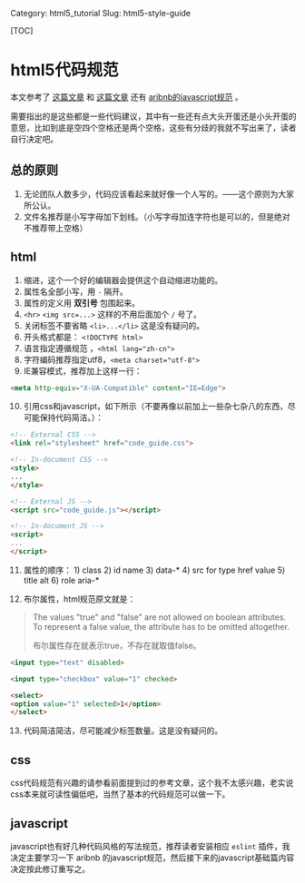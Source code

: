 Category: html5_tutorial
Slug: html5-style-guide

[TOC]

# html5代码规范

本文参考了 [这篇文章](http://codeguide.bootcss.com) 和 [这篇文章](http://alloyteam.github.io/CodeGuide/) 还有 [aribnb的javascript规范](https://github.com/airbnb/javascript) 。

需要指出的是这些都是一些代码建议，其中有一些还有点大头开蛋还是小头开蛋的意思，比如到底是空四个空格还是两个空格，这些有分歧的我就不写出来了，读者自行决定吧。



## 总的原则

1.  无论团队人数多少，代码应该看起来就好像一个人写的。——这个原则为大家所公认。
2.  文件名推荐是小写字母加下划线。（小写字母加连字符也是可以的，但是绝对不推荐带上空格）



## html

1.  缩进，这个一个好的编辑器会提供这个自动缩进功能的。
2.  属性名全部小写，用 `-` 隔开。
3.  属性的定义用 **双引号** 包围起来。
4.  `<hr>` `<img src=...>` 这样的不用后面加个 `/` 号了。
5.  关闭标签不要省略 `<li>...</li>`  这是没有疑问的。
6.  开头格式都是： `<!DOCTYPE html>` 
7.  语言指定遵循规范 ，`<html lang="zh-cn">` 
8.  字符编码推荐指定utf8，`<meta charset="utf-8">` 
9.  IE兼容模式，推荐加上这样一行：

```html
<meta http-equiv="X-UA-Compatible" content="IE=Edge">
```

10.  引用css和javascript，如下所示（不要再像以前加上一些杂七杂八的东西，尽可能保持代码简洁。）：

```html
<!-- External CSS -->
<link rel="stylesheet" href="code_guide.css">

<!-- In-document CSS -->
<style>
...
</style>

<!-- External JS -->
<script src="code_guide.js"></script>

<!-- In-document JS -->
<script>
...
</script>
```

11.  属性的顺序：
    1)  class
    2)  id name
    3)  data-*
    4)  src for type href value
    5)  title alt 
    6)  role aria-*

12.  布尔属性，html规范原文就是：

>   The values "true" and "false" are not allowed on boolean attributes. To represent a false value, the attribute has to be omitted altogether.
>
>   布尔属性存在就表示true，不存在就取值false。


```html
<input type="text" disabled>

<input type="checkbox" value="1" checked>

<select>
<option value="1" selected>1</option>
</select>
```

13. 代码简洁简洁，尽可能减少标签数量。这是没有疑问的。




## css

css代码规范有兴趣的请参看前面提到过的参考文章，这个我不太感兴趣，老实说css本来就可读性偏低吧，当然了基本的代码规范可以做一下。



## javascript

javascript也有好几种代码风格的写法规范，推荐读者安装相应 `eslint` 插件，我决定主要学习一下 aribnb 的javascript规范，然后接下来的javascript基础篇内容决定按此修订重写之。

